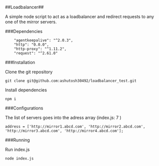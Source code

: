 ##Loadbalancer##

A simple node script to act as a loadbalancer and redirect requests to any one of the mirror servers.

###Dependencies

```
    "agentkeepalive": "^2.0.3",
    "http": "0.0.0",
    "http-proxy": "^1.11.2",
    "request": "^2.61.0"
```


###Installation

Clone the git repository

```
git clone git@github.com:ashutosh30492/loadbalancer_test.git
```

Install dependencies

```
npm i
```

###Configurations

The list of servers goes into the adress array (index.js: 7 )

```
address = ['http://mirror1.abcd.com', 'http://mirror2.abcd.com', 'http://mirror3.abcd.com', 'http://mirror4.abcd.com'];
```

###Running

Run index.js

```
node index.js
```



